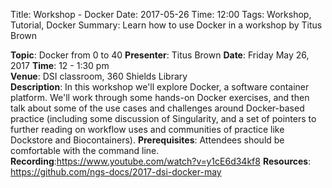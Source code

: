 Title: Workshop - Docker
Date: 2017-05-26
Time: 12:00
Tags: Workshop, Tutorial, Docker
Summary: Learn how to use Docker in a workshop by Titus Brown

__Topic__: Docker from 0 to 40
__Presenter__: Titus Brown 
__Date__: Friday May 26, 2017
__Time__: 12 - 1:30 pm   
__Venue__: DSI classroom, 360 Shields Library   
__Description__: In this workshop we'll explore Docker, a software container platform. We'll work through some hands-on Docker exercises, and then talk about some of the use cases and challenges around Docker-based practice (including some discussion of Singularity, and a set of pointers to further reading on workflow uses and communities of practice like Dockstore and Biocontainers). 
__Prerequisites__: Attendees should be comfortable with the command line. 
__Recording__:<https://www.youtube.com/watch?v=y1cE6d34kf8>
__Resources__: <https://github.com/ngs-docs/2017-dsi-docker-may>